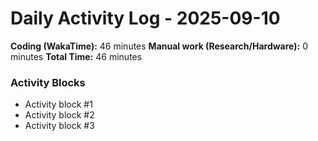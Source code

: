 # Daily Activity Log - 2025-09-10

**Coding (WakaTime):** 46 minutes
**Manual work (Research/Hardware):** 0 minutes
**Total Time:** 46 minutes

### Activity Blocks
- Activity block #1
- Activity block #2
- Activity block #3
